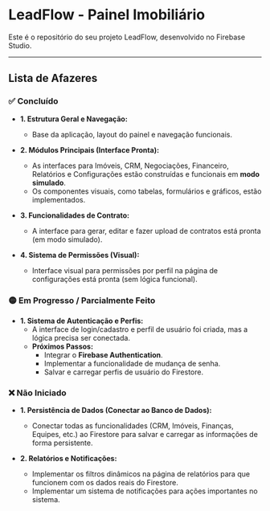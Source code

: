 # LeadFlow - Painel Imobiliário

Este é o repositório do seu projeto LeadFlow, desenvolvido no Firebase Studio.

---

## Lista de Afazeres

### ✅ Concluído

*   **1. Estrutura Geral e Navegação:**
    *   Base da aplicação, layout do painel e navegação funcionais.

*   **2. Módulos Principais (Interface Pronta):**
    *   As interfaces para Imóveis, CRM, Negociações, Financeiro, Relatórios e Configurações estão construídas e funcionais em **modo simulado**.
    *   Os componentes visuais, como tabelas, formulários e gráficos, estão implementados.

*   **3. Funcionalidades de Contrato:**
    *   A interface para gerar, editar e fazer upload de contratos está pronta (em modo simulado).

*   **4. Sistema de Permissões (Visual):**
    *   Interface visual para permissões por perfil na página de configurações está pronta (sem lógica funcional).

### 🟡 Em Progresso / Parcialmente Feito

*   **1. Sistema de Autenticação e Perfis:**
    *   A interface de login/cadastro e perfil de usuário foi criada, mas a lógica precisa ser conectada.
    *   **Próximos Passos:**
        *   Integrar o **Firebase Authentication**.
        *   Implementar a funcionalidade de mudança de senha.
        *   Salvar e carregar perfis de usuário do Firestore.

### ❌ Não Iniciado

*   **1. Persistência de Dados (Conectar ao Banco de Dados):**
    *   Conectar todas as funcionalidades (CRM, Imóveis, Finanças, Equipes, etc.) ao Firestore para salvar e carregar as informações de forma persistente.

*   **2. Relatórios e Notificações:**
    *   Implementar os filtros dinâmicos na página de relatórios para que funcionem com os dados reais do Firestore.
    *   Implementar um sistema de notificações para ações importantes no sistema.